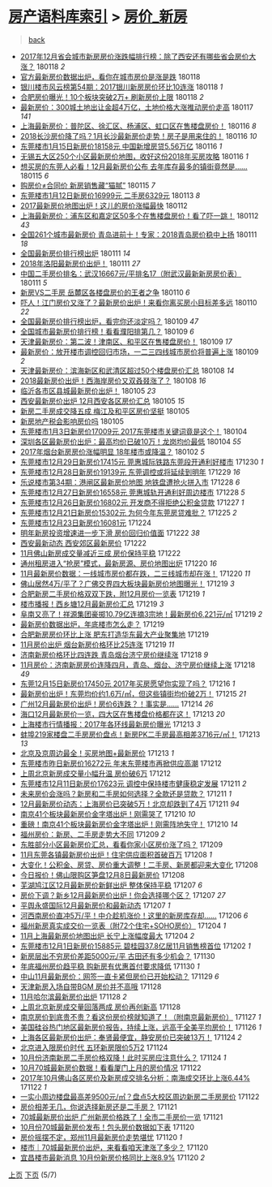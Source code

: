 [房产语料库索引](../../README.md)  > [房价_新房](房价_新房.md)
====
> [back](../README.md)

- [2017年12月省会城市新房房价涨跌幅排行榜：除了西安还有哪些省会房价大涨？](http://jkwz.applinzi.com/ittc/7059927011865134097.html#2017%E5%B9%B412%E6%9C%88%E7%9C%81%E4%BC%9A%E5%9F%8E%E5%B8%82%E6%96%B0%E6%88%BF%E6%88%BF%E4%BB%B7%E6%B6%A8%E8%B7%8C%E5%B9%85%E6%8E%92%E8%A1%8C%E6%A6%9C%EF%BC%9A%E9%99%A4%E4%BA%86%E8%A5%BF%E5%AE%89%E8%BF%98%E6%9C%89%E5%93%AA%E4%BA%9B%E7%9C%81%E4%BC%9A%E6%88%BF%E4%BB%B7%E5%A4%A7%E6%B6%A8%EF%BC%9F) 180118 *2* 
- [官方最新房价数据出炉，看你在城市房价是涨是跌](http://jkwz.applinzi.com/ittc/7059912957046031366.html#%E5%AE%98%E6%96%B9%E6%9C%80%E6%96%B0%E6%88%BF%E4%BB%B7%E6%95%B0%E6%8D%AE%E5%87%BA%E7%82%89%EF%BC%8C%E7%9C%8B%E4%BD%A0%E5%9C%A8%E5%9F%8E%E5%B8%82%E6%88%BF%E4%BB%B7%E6%98%AF%E6%B6%A8%E6%98%AF%E8%B7%8C) 180118  
- [银川楼市风云榜第54期：2017银川新房房价环比10连涨](http://jkwz.applinzi.com/ittc/7059894558379213841.html#%E9%93%B6%E5%B7%9D%E6%A5%BC%E5%B8%82%E9%A3%8E%E4%BA%91%E6%A6%9C%E7%AC%AC54%E6%9C%9F%EF%BC%9A2017%E9%93%B6%E5%B7%9D%E6%96%B0%E6%88%BF%E6%88%BF%E4%BB%B7%E7%8E%AF%E6%AF%9410%E8%BF%9E%E6%B6%A8) 180118 *1* 
- [合肥房价曝光！10个板块突破2万+ 刷新房价上限](http://jkwz.applinzi.com/ittc/7059846763555324935.html#%E5%90%88%E8%82%A5%E6%88%BF%E4%BB%B7%E6%9B%9D%E5%85%89%EF%BC%8110%E4%B8%AA%E6%9D%BF%E5%9D%97%E7%AA%81%E7%A0%B42%E4%B8%87%2B+%E5%88%B7%E6%96%B0%E6%88%BF%E4%BB%B7%E4%B8%8A%E9%99%90) 180118 *2* 
- [最新房价：300城土地出让金超4万亿，土地价格大涨推动房价走高](http://jkwz.applinzi.com/ittc/7059459708291646474.html#%E6%9C%80%E6%96%B0%E6%88%BF%E4%BB%B7%EF%BC%9A300%E5%9F%8E%E5%9C%9F%E5%9C%B0%E5%87%BA%E8%AE%A9%E9%87%91%E8%B6%854%E4%B8%87%E4%BA%BF%EF%BC%8C%E5%9C%9F%E5%9C%B0%E4%BB%B7%E6%A0%BC%E5%A4%A7%E6%B6%A8%E6%8E%A8%E5%8A%A8%E6%88%BF%E4%BB%B7%E8%B5%B0%E9%AB%98) 180117 *141* 
- [上海最新房价：普陀区、徐汇区、杨浦区、虹口区在售楼盘房价！](http://jkwz.applinzi.com/ittc/7059275002677822474.html#%E4%B8%8A%E6%B5%B7%E6%9C%80%E6%96%B0%E6%88%BF%E4%BB%B7%EF%BC%9A%E6%99%AE%E9%99%80%E5%8C%BA%E3%80%81%E5%BE%90%E6%B1%87%E5%8C%BA%E3%80%81%E6%9D%A8%E6%B5%A6%E5%8C%BA%E3%80%81%E8%99%B9%E5%8F%A3%E5%8C%BA%E5%9C%A8%E5%94%AE%E6%A5%BC%E7%9B%98%E6%88%BF%E4%BB%B7%EF%BC%81) 180116 *8* 
- [2018长沙房价降了吗？1月长沙最新房价走势！房子是用来住的！](http://jkwz.applinzi.com/ittc/7059223940562420743.html#2018%E9%95%BF%E6%B2%99%E6%88%BF%E4%BB%B7%E9%99%8D%E4%BA%86%E5%90%97%EF%BC%9F1%E6%9C%88%E9%95%BF%E6%B2%99%E6%9C%80%E6%96%B0%E6%88%BF%E4%BB%B7%E8%B5%B0%E5%8A%BF%EF%BC%81%E6%88%BF%E5%AD%90%E6%98%AF%E7%94%A8%E6%9D%A5%E4%BD%8F%E7%9A%84%EF%BC%81) 180116 *10* 
- [东莞楼市1月15日新房价18158元 中国新增房贷5.56万亿](http://jkwz.applinzi.com/ittc/7059207126243607558.html#%E4%B8%9C%E8%8E%9E%E6%A5%BC%E5%B8%821%E6%9C%8815%E6%97%A5%E6%96%B0%E6%88%BF%E4%BB%B718158%E5%85%83+%E4%B8%AD%E5%9B%BD%E6%96%B0%E5%A2%9E%E6%88%BF%E8%B4%B75.56%E4%B8%87%E4%BA%BF) 180116 *1* 
- [无锡五大区250个小区最新房价地图，收好这份2018年买房攻略](http://jkwz.applinzi.com/ittc/7058981445496734730.html#%E6%97%A0%E9%94%A1%E4%BA%94%E5%A4%A7%E5%8C%BA250%E4%B8%AA%E5%B0%8F%E5%8C%BA%E6%9C%80%E6%96%B0%E6%88%BF%E4%BB%B7%E5%9C%B0%E5%9B%BE%EF%BC%8C%E6%94%B6%E5%A5%BD%E8%BF%99%E4%BB%BD2018%E5%B9%B4%E4%B9%B0%E6%88%BF%E6%94%BB%E7%95%A5) 180116 *1* 
- [想买房的东莞人必看！12月最新房价公布 去年库存最多的镇街竟然是……](http://jkwz.applinzi.com/ittc/7058857218839938055.html#%E6%83%B3%E4%B9%B0%E6%88%BF%E7%9A%84%E4%B8%9C%E8%8E%9E%E4%BA%BA%E5%BF%85%E7%9C%8B%EF%BC%8112%E6%9C%88%E6%9C%80%E6%96%B0%E6%88%BF%E4%BB%B7%E5%85%AC%E5%B8%83+%E5%8E%BB%E5%B9%B4%E5%BA%93%E5%AD%98%E6%9C%80%E5%A4%9A%E7%9A%84%E9%95%87%E8%A1%97%E7%AB%9F%E7%84%B6%E6%98%AF%E2%80%A6%E2%80%A6) 180115 *6* 
- [购房价≠合同价 新房销售藏“猫腻”](http://jkwz.applinzi.com/ittc/7058853966215906321.html#%E8%B4%AD%E6%88%BF%E4%BB%B7%E2%89%A0%E5%90%88%E5%90%8C%E4%BB%B7+%E6%96%B0%E6%88%BF%E9%94%80%E5%94%AE%E8%97%8F%E2%80%9C%E7%8C%AB%E8%85%BB%E2%80%9D) 180115 *7* 
- [东莞楼市1月12日新房价16999元 二手房6329元](http://jkwz.applinzi.com/ittc/7058186393879053329.html#%E4%B8%9C%E8%8E%9E%E6%A5%BC%E5%B8%821%E6%9C%8812%E6%97%A5%E6%96%B0%E6%88%BF%E4%BB%B716999%E5%85%83+%E4%BA%8C%E6%89%8B%E6%88%BF6329%E5%85%83) 180113 *8* 
- [2017最新房价地图出炉！这儿的房价涨幅最快](http://jkwz.applinzi.com/ittc/7057759879169573899.html#2017%E6%9C%80%E6%96%B0%E6%88%BF%E4%BB%B7%E5%9C%B0%E5%9B%BE%E5%87%BA%E7%82%89%EF%BC%81%E8%BF%99%E5%84%BF%E7%9A%84%E6%88%BF%E4%BB%B7%E6%B6%A8%E5%B9%85%E6%9C%80%E5%BF%AB) 180112  
- [上海最新房价：浦东区和嘉定区50多个在售楼盘房价！看了吓一跳！](http://jkwz.applinzi.com/ittc/7057727138931672080.html#%E4%B8%8A%E6%B5%B7%E6%9C%80%E6%96%B0%E6%88%BF%E4%BB%B7%EF%BC%9A%E6%B5%A6%E4%B8%9C%E5%8C%BA%E5%92%8C%E5%98%89%E5%AE%9A%E5%8C%BA50%E5%A4%9A%E4%B8%AA%E5%9C%A8%E5%94%AE%E6%A5%BC%E7%9B%98%E6%88%BF%E4%BB%B7%EF%BC%81%E7%9C%8B%E4%BA%86%E5%90%93%E4%B8%80%E8%B7%B3%EF%BC%81) 180112 *43* 
- [全国261个城市最新房价 青岛进前十！专家：2018青岛房价稳中上扬](http://jkwz.applinzi.com/ittc/7057323287833478154.html#%E5%85%A8%E5%9B%BD261%E4%B8%AA%E5%9F%8E%E5%B8%82%E6%9C%80%E6%96%B0%E6%88%BF%E4%BB%B7+%E9%9D%92%E5%B2%9B%E8%BF%9B%E5%89%8D%E5%8D%81%EF%BC%81%E4%B8%93%E5%AE%B6%EF%BC%9A2018%E9%9D%92%E5%B2%9B%E6%88%BF%E4%BB%B7%E7%A8%B3%E4%B8%AD%E4%B8%8A%E6%89%AC) 180111 *18* 
- [全国最新房价排行榜出炉](http://jkwz.applinzi.com/ittc/7057291097074566155.html#%E5%85%A8%E5%9B%BD%E6%9C%80%E6%96%B0%E6%88%BF%E4%BB%B7%E6%8E%92%E8%A1%8C%E6%A6%9C%E5%87%BA%E7%82%89) 180111 *14* 
- [2018年洛阳最新房价出炉！](http://jkwz.applinzi.com/ittc/7057274311994246160.html#2018%E5%B9%B4%E6%B4%9B%E9%98%B3%E6%9C%80%E6%96%B0%E6%88%BF%E4%BB%B7%E5%87%BA%E7%82%89%EF%BC%81) 180111 *27* 
- [中国二手房价排名：武汉16667元/平排名17（附武汉最新新房房价表）](http://jkwz.applinzi.com/ittc/7057272912115926027.html#%E4%B8%AD%E5%9B%BD%E4%BA%8C%E6%89%8B%E6%88%BF%E4%BB%B7%E6%8E%92%E5%90%8D%EF%BC%9A%E6%AD%A6%E6%B1%8916667%E5%85%83%2F%E5%B9%B3%E6%8E%92%E5%90%8D17%EF%BC%88%E9%99%84%E6%AD%A6%E6%B1%89%E6%9C%80%E6%96%B0%E6%96%B0%E6%88%BF%E6%88%BF%E4%BB%B7%E8%A1%A8%EF%BC%89) 180111 *5* 
- [新房VS二手房 岳麓区各楼盘房价的王者之争](http://jkwz.applinzi.com/ittc/7056964120245437457.html#%E6%96%B0%E6%88%BFVS%E4%BA%8C%E6%89%8B%E6%88%BF+%E5%B2%B3%E9%BA%93%E5%8C%BA%E5%90%84%E6%A5%BC%E7%9B%98%E6%88%BF%E4%BB%B7%E7%9A%84%E7%8E%8B%E8%80%85%E4%B9%8B%E4%BA%89) 180110 *6* 
- [吓人！江门房价又涨了？最新房价出炉！来看你离买房小目标差多远](http://jkwz.applinzi.com/ittc/7056876222074586128.html#%E5%90%93%E4%BA%BA%EF%BC%81%E6%B1%9F%E9%97%A8%E6%88%BF%E4%BB%B7%E5%8F%88%E6%B6%A8%E4%BA%86%EF%BC%9F%E6%9C%80%E6%96%B0%E6%88%BF%E4%BB%B7%E5%87%BA%E7%82%89%EF%BC%81%E6%9D%A5%E7%9C%8B%E4%BD%A0%E7%A6%BB%E4%B9%B0%E6%88%BF%E5%B0%8F%E7%9B%AE%E6%A0%87%E5%B7%AE%E5%A4%9A%E8%BF%9C) 180110 *22* 
- [全国最新房价排行榜出炉，看完你还淡定吗？](http://jkwz.applinzi.com/ittc/7056694518907143175.html#%E5%85%A8%E5%9B%BD%E6%9C%80%E6%96%B0%E6%88%BF%E4%BB%B7%E6%8E%92%E8%A1%8C%E6%A6%9C%E5%87%BA%E7%82%89%EF%BC%8C%E7%9C%8B%E5%AE%8C%E4%BD%A0%E8%BF%98%E6%B7%A1%E5%AE%9A%E5%90%97%EF%BC%9F) 180109 *47* 
- [全国城市最新房价排行榜！看看濮阳排第几？](http://jkwz.applinzi.com/ittc/7056629235563627537.html#%E5%85%A8%E5%9B%BD%E5%9F%8E%E5%B8%82%E6%9C%80%E6%96%B0%E6%88%BF%E4%BB%B7%E6%8E%92%E8%A1%8C%E6%A6%9C%EF%BC%81%E7%9C%8B%E7%9C%8B%E6%BF%AE%E9%98%B3%E6%8E%92%E7%AC%AC%E5%87%A0%EF%BC%9F) 180109 *6* 
- [天津最新房价：第二波！津南区、和平区在售楼盘房价！](http://jkwz.applinzi.com/ittc/7056579128784847882.html#%E5%A4%A9%E6%B4%A5%E6%9C%80%E6%96%B0%E6%88%BF%E4%BB%B7%EF%BC%9A%E7%AC%AC%E4%BA%8C%E6%B3%A2%EF%BC%81%E6%B4%A5%E5%8D%97%E5%8C%BA%E3%80%81%E5%92%8C%E5%B9%B3%E5%8C%BA%E5%9C%A8%E5%94%AE%E6%A5%BC%E7%9B%98%E6%88%BF%E4%BB%B7%EF%BC%81) 180109 *17* 
- [最新房价：放开楼市调控回归市场，一二三四线城市房价将普遍上涨](http://jkwz.applinzi.com/ittc/7056493636554851338.html#%E6%9C%80%E6%96%B0%E6%88%BF%E4%BB%B7%EF%BC%9A%E6%94%BE%E5%BC%80%E6%A5%BC%E5%B8%82%E8%B0%83%E6%8E%A7%E5%9B%9E%E5%BD%92%E5%B8%82%E5%9C%BA%EF%BC%8C%E4%B8%80%E4%BA%8C%E4%B8%89%E5%9B%9B%E7%BA%BF%E5%9F%8E%E5%B8%82%E6%88%BF%E4%BB%B7%E5%B0%86%E6%99%AE%E9%81%8D%E4%B8%8A%E6%B6%A8) 180109 *2* 
- [天津最新房价：滨海新区和武清区超过50个楼盘房价汇总](http://jkwz.applinzi.com/ittc/7056285632517637127.html#%E5%A4%A9%E6%B4%A5%E6%9C%80%E6%96%B0%E6%88%BF%E4%BB%B7%EF%BC%9A%E6%BB%A8%E6%B5%B7%E6%96%B0%E5%8C%BA%E5%92%8C%E6%AD%A6%E6%B8%85%E5%8C%BA%E8%B6%85%E8%BF%8750%E4%B8%AA%E6%A5%BC%E7%9B%98%E6%88%BF%E4%BB%B7%E6%B1%87%E6%80%BB) 180108 *14* 
- [2018最新房价出炉！西海岸房价又双叒叕涨了？](http://jkwz.applinzi.com/ittc/7056213375275500555.html#2018%E6%9C%80%E6%96%B0%E6%88%BF%E4%BB%B7%E5%87%BA%E7%82%89%EF%BC%81%E8%A5%BF%E6%B5%B7%E5%B2%B8%E6%88%BF%E4%BB%B7%E5%8F%88%E5%8F%8C%E5%8F%92%E5%8F%95%E6%B6%A8%E4%BA%86%EF%BC%9F) 180108 *16* 
- [临沂各市区县城最新房价出炉！](http://jkwz.applinzi.com/ittc/7055092528217326603.html#%E4%B8%B4%E6%B2%82%E5%90%84%E5%B8%82%E5%8C%BA%E5%8E%BF%E5%9F%8E%E6%9C%80%E6%96%B0%E6%88%BF%E4%BB%B7%E5%87%BA%E7%82%89%EF%BC%81) 180105 *23* 
- [西安最新房价出炉 12月西安各区房价汇总](http://jkwz.applinzi.com/ittc/7055064689766040582.html#%E8%A5%BF%E5%AE%89%E6%9C%80%E6%96%B0%E6%88%BF%E4%BB%B7%E5%87%BA%E7%82%89+12%E6%9C%88%E8%A5%BF%E5%AE%89%E5%90%84%E5%8C%BA%E6%88%BF%E4%BB%B7%E6%B1%87%E6%80%BB) 180105 *15* 
- [新房二手房成交降五成 梅江及和平区房价坚挺](http://jkwz.applinzi.com/ittc/7055038567514899472.html#%E6%96%B0%E6%88%BF%E4%BA%8C%E6%89%8B%E6%88%BF%E6%88%90%E4%BA%A4%E9%99%8D%E4%BA%94%E6%88%90+%E6%A2%85%E6%B1%9F%E5%8F%8A%E5%92%8C%E5%B9%B3%E5%8C%BA%E6%88%BF%E4%BB%B7%E5%9D%9A%E6%8C%BA) 180105  
- [新房地产税会影响房价吗](http://jkwz.applinzi.com/ittc/7054887298661876746.html#%E6%96%B0%E6%88%BF%E5%9C%B0%E4%BA%A7%E7%A8%8E%E4%BC%9A%E5%BD%B1%E5%93%8D%E6%88%BF%E4%BB%B7%E5%90%97) 180105  
- [东莞楼市1月3日新房价17009元 2017东莞楼市关键词竟是这个！](http://jkwz.applinzi.com/ittc/7054783011441083398.html#%E4%B8%9C%E8%8E%9E%E6%A5%BC%E5%B8%821%E6%9C%883%E6%97%A5%E6%96%B0%E6%88%BF%E4%BB%B717009%E5%85%83+2017%E4%B8%9C%E8%8E%9E%E6%A5%BC%E5%B8%82%E5%85%B3%E9%94%AE%E8%AF%8D%E7%AB%9F%E6%98%AF%E8%BF%99%E4%B8%AA%EF%BC%81) 180104  
- [深圳各区最新房价出炉：最高均价已破10万！龙岗均价最低](http://jkwz.applinzi.com/ittc/7054686869395080199.html#%E6%B7%B1%E5%9C%B3%E5%90%84%E5%8C%BA%E6%9C%80%E6%96%B0%E6%88%BF%E4%BB%B7%E5%87%BA%E7%82%89%EF%BC%9A%E6%9C%80%E9%AB%98%E5%9D%87%E4%BB%B7%E5%B7%B2%E7%A0%B410%E4%B8%87%EF%BC%81%E9%BE%99%E5%B2%97%E5%9D%87%E4%BB%B7%E6%9C%80%E4%BD%8E) 180104 *55* 
- [2017年烟台新房房价涨幅明显 18年楼市或降温？](http://jkwz.applinzi.com/ittc/7053993064593359889.html#2017%E5%B9%B4%E7%83%9F%E5%8F%B0%E6%96%B0%E6%88%BF%E6%88%BF%E4%BB%B7%E6%B6%A8%E5%B9%85%E6%98%8E%E6%98%BE+18%E5%B9%B4%E6%A5%BC%E5%B8%82%E6%88%96%E9%99%8D%E6%B8%A9%EF%BC%9F) 180102 *5* 
- [东莞楼市12月29日新房价17415元 莞惠城际铁路东莞段开通利好楼市](http://jkwz.applinzi.com/ittc/7052793557985788945.html#%E4%B8%9C%E8%8E%9E%E6%A5%BC%E5%B8%8212%E6%9C%8829%E6%97%A5%E6%96%B0%E6%88%BF%E4%BB%B717415%E5%85%83+%E8%8E%9E%E6%83%A0%E5%9F%8E%E9%99%85%E9%93%81%E8%B7%AF%E4%B8%9C%E8%8E%9E%E6%AE%B5%E5%BC%80%E9%80%9A%E5%88%A9%E5%A5%BD%E6%A5%BC%E5%B8%82) 171230 *1* 
- [东莞楼市12月28日新房价19139元 东莞调控或将延续到明年](http://jkwz.applinzi.com/ittc/7052556145535747088.html#%E4%B8%9C%E8%8E%9E%E6%A5%BC%E5%B8%8212%E6%9C%8828%E6%97%A5%E6%96%B0%E6%88%BF%E4%BB%B719139%E5%85%83+%E4%B8%9C%E8%8E%9E%E8%B0%83%E6%8E%A7%E6%88%96%E5%B0%86%E5%BB%B6%E7%BB%AD%E5%88%B0%E6%98%8E%E5%B9%B4) 171229 *16* 
- [乐说楼市第34期：港闸区最新房价地图 地铁盘遭抢火拼入市](http://jkwz.applinzi.com/ittc/7052142664563033105.html#%E4%B9%90%E8%AF%B4%E6%A5%BC%E5%B8%82%E7%AC%AC34%E6%9C%9F%EF%BC%9A%E6%B8%AF%E9%97%B8%E5%8C%BA%E6%9C%80%E6%96%B0%E6%88%BF%E4%BB%B7%E5%9C%B0%E5%9B%BE+%E5%9C%B0%E9%93%81%E7%9B%98%E9%81%AD%E6%8A%A2%E7%81%AB%E6%8B%BC%E5%85%A5%E5%B8%82) 171228 *6* 
- [东莞楼市12月27日新房价16558元 莞惠城轨开通利好周边楼市](http://jkwz.applinzi.com/ittc/7052133119535088657.html#%E4%B8%9C%E8%8E%9E%E6%A5%BC%E5%B8%8212%E6%9C%8827%E6%97%A5%E6%96%B0%E6%88%BF%E4%BB%B716558%E5%85%83+%E8%8E%9E%E6%83%A0%E5%9F%8E%E8%BD%A8%E5%BC%80%E9%80%9A%E5%88%A9%E5%A5%BD%E5%91%A8%E8%BE%B9%E6%A5%BC%E5%B8%82) 171228 *5* 
- [东莞楼市12月26日新房价16802元 开发商不得拒绝公积金贷款](http://jkwz.applinzi.com/ittc/7051768525222315024.html#%E4%B8%9C%E8%8E%9E%E6%A5%BC%E5%B8%8212%E6%9C%8826%E6%97%A5%E6%96%B0%E6%88%BF%E4%BB%B716802%E5%85%83+%E5%BC%80%E5%8F%91%E5%95%86%E4%B8%8D%E5%BE%97%E6%8B%92%E7%BB%9D%E5%85%AC%E7%A7%AF%E9%87%91%E8%B4%B7%E6%AC%BE) 171227 *1* 
- [东莞楼市12月21日新房价15302元 为何今年东莞房贷难批？](http://jkwz.applinzi.com/ittc/7051067217448272913.html#%E4%B8%9C%E8%8E%9E%E6%A5%BC%E5%B8%8212%E6%9C%8821%E6%97%A5%E6%96%B0%E6%88%BF%E4%BB%B715302%E5%85%83+%E4%B8%BA%E4%BD%95%E4%BB%8A%E5%B9%B4%E4%B8%9C%E8%8E%9E%E6%88%BF%E8%B4%B7%E9%9A%BE%E6%89%B9%EF%BC%9F) 171225 *2* 
- [东莞楼市12月23日新房价16081元](http://jkwz.applinzi.com/ittc/7050772552585053200.html#%E4%B8%9C%E8%8E%9E%E6%A5%BC%E5%B8%8212%E6%9C%8823%E6%97%A5%E6%96%B0%E6%88%BF%E4%BB%B716081%E5%85%83) 171224  
- [明年新房投资增速进一步下滑 房价回归价值面](http://jkwz.applinzi.com/ittc/7050009869690602512.html#%E6%98%8E%E5%B9%B4%E6%96%B0%E6%88%BF%E6%8A%95%E8%B5%84%E5%A2%9E%E9%80%9F%E8%BF%9B%E4%B8%80%E6%AD%A5%E4%B8%8B%E6%BB%91+%E6%88%BF%E4%BB%B7%E5%9B%9E%E5%BD%92%E4%BB%B7%E5%80%BC%E9%9D%A2) 171222 *38* 
- [西安最新动态 西安郊区最新房价](http://jkwz.applinzi.com/ittc/7049961282067760145.html#%E8%A5%BF%E5%AE%89%E6%9C%80%E6%96%B0%E5%8A%A8%E6%80%81+%E8%A5%BF%E5%AE%89%E9%83%8A%E5%8C%BA%E6%9C%80%E6%96%B0%E6%88%BF%E4%BB%B7) 171222  
- [11月佛山新房成交量减近三成 房价保持平稳](http://jkwz.applinzi.com/ittc/7049817060622730257.html#11%E6%9C%88%E4%BD%9B%E5%B1%B1%E6%96%B0%E6%88%BF%E6%88%90%E4%BA%A4%E9%87%8F%E5%87%8F%E8%BF%91%E4%B8%89%E6%88%90+%E6%88%BF%E4%BB%B7%E4%BF%9D%E6%8C%81%E5%B9%B3%E7%A8%B3) 171222  
- [通州租房进入“抢房”模式，最新房源、房价地图出炉](http://jkwz.applinzi.com/ittc/7049252191594873873.html#%E9%80%9A%E5%B7%9E%E7%A7%9F%E6%88%BF%E8%BF%9B%E5%85%A5%E2%80%9C%E6%8A%A2%E6%88%BF%E2%80%9D%E6%A8%A1%E5%BC%8F%EF%BC%8C%E6%9C%80%E6%96%B0%E6%88%BF%E6%BA%90%E3%80%81%E6%88%BF%E4%BB%B7%E5%9C%B0%E5%9B%BE%E5%87%BA%E7%82%89) 171220 *16* 
- [11月最新房价数据：一线城市房价都在跌，二三线城市却在涨！](http://jkwz.applinzi.com/ittc/7049122755394405393.html#11%E6%9C%88%E6%9C%80%E6%96%B0%E6%88%BF%E4%BB%B7%E6%95%B0%E6%8D%AE%EF%BC%9A%E4%B8%80%E7%BA%BF%E5%9F%8E%E5%B8%82%E6%88%BF%E4%BB%B7%E9%83%BD%E5%9C%A8%E8%B7%8C%EF%BC%8C%E4%BA%8C%E4%B8%89%E7%BA%BF%E5%9F%8E%E5%B8%82%E5%8D%B4%E5%9C%A8%E6%B6%A8%EF%BC%81) 171220 *11* 
- [佛山居然4万/平了？广佛交界四大板块最新房价地图曝光！](http://jkwz.applinzi.com/ittc/7048816250505921553.html#%E4%BD%9B%E5%B1%B1%E5%B1%85%E7%84%B64%E4%B8%87%2F%E5%B9%B3%E4%BA%86%EF%BC%9F%E5%B9%BF%E4%BD%9B%E4%BA%A4%E7%95%8C%E5%9B%9B%E5%A4%A7%E6%9D%BF%E5%9D%97%E6%9C%80%E6%96%B0%E6%88%BF%E4%BB%B7%E5%9C%B0%E5%9B%BE%E6%9B%9D%E5%85%89%EF%BC%81) 171219 *3* 
- [合肥新房二手房价格双双下跌，附12月房价一览表](http://jkwz.applinzi.com/ittc/7048813770292331537.html#%E5%90%88%E8%82%A5%E6%96%B0%E6%88%BF%E4%BA%8C%E6%89%8B%E6%88%BF%E4%BB%B7%E6%A0%BC%E5%8F%8C%E5%8F%8C%E4%B8%8B%E8%B7%8C%EF%BC%8C%E9%99%8412%E6%9C%88%E6%88%BF%E4%BB%B7%E4%B8%80%E8%A7%88%E8%A1%A8) 171219 *1* 
- [楼市播报！西乡塘12月最新房价汇总](http://jkwz.applinzi.com/ittc/7048801536782631952.html#%E6%A5%BC%E5%B8%82%E6%92%AD%E6%8A%A5%EF%BC%81%E8%A5%BF%E4%B9%A1%E5%A1%9812%E6%9C%88%E6%9C%80%E6%96%B0%E6%88%BF%E4%BB%B7%E6%B1%87%E6%80%BB) 171219 *3* 
- [阜南又亮了！祥源集团豪掷10.79亿连摘3宗地！最新房价6,221元/㎡](http://jkwz.applinzi.com/ittc/7048747217156834321.html#%E9%98%9C%E5%8D%97%E5%8F%88%E4%BA%AE%E4%BA%86%EF%BC%81%E7%A5%A5%E6%BA%90%E9%9B%86%E5%9B%A2%E8%B1%AA%E6%8E%B710.79%E4%BA%BF%E8%BF%9E%E6%91%983%E5%AE%97%E5%9C%B0%EF%BC%81%E6%9C%80%E6%96%B0%E6%88%BF%E4%BB%B76%2C221%E5%85%83%2F%E3%8E%A1) 171219 *2* 
- [最新房价数据出炉，年底楼市怎么走？](http://jkwz.applinzi.com/ittc/7048726790778930193.html#%E6%9C%80%E6%96%B0%E6%88%BF%E4%BB%B7%E6%95%B0%E6%8D%AE%E5%87%BA%E7%82%89%EF%BC%8C%E5%B9%B4%E5%BA%95%E6%A5%BC%E5%B8%82%E6%80%8E%E4%B9%88%E8%B5%B0%EF%BC%9F) 171219  
- [合肥新房房价环比上涨 肥东打造华东最大产业聚集地](http://jkwz.applinzi.com/ittc/7048722210879964177.html#%E5%90%88%E8%82%A5%E6%96%B0%E6%88%BF%E6%88%BF%E4%BB%B7%E7%8E%AF%E6%AF%94%E4%B8%8A%E6%B6%A8+%E8%82%A5%E4%B8%9C%E6%89%93%E9%80%A0%E5%8D%8E%E4%B8%9C%E6%9C%80%E5%A4%A7%E4%BA%A7%E4%B8%9A%E8%81%9A%E9%9B%86%E5%9C%B0) 171219  
- [11月房价出炉 烟台新房价格环比25连涨](http://jkwz.applinzi.com/ittc/7048682078676190225.html#11%E6%9C%88%E6%88%BF%E4%BB%B7%E5%87%BA%E7%82%89+%E7%83%9F%E5%8F%B0%E6%96%B0%E6%88%BF%E4%BB%B7%E6%A0%BC%E7%8E%AF%E6%AF%9425%E8%BF%9E%E6%B6%A8) 171219 *11* 
- [济南新房价格环比四连跌 青岛烟台济宁房价继续涨](http://jkwz.applinzi.com/ittc/7048434623489508368.html#%E6%B5%8E%E5%8D%97%E6%96%B0%E6%88%BF%E4%BB%B7%E6%A0%BC%E7%8E%AF%E6%AF%94%E5%9B%9B%E8%BF%9E%E8%B7%8C+%E9%9D%92%E5%B2%9B%E7%83%9F%E5%8F%B0%E6%B5%8E%E5%AE%81%E6%88%BF%E4%BB%B7%E7%BB%A7%E7%BB%AD%E6%B6%A8) 171218 *9* 
- [11月房价：济南新房房价连降四月，青岛、烟台、济宁房价继续上涨](http://jkwz.applinzi.com/ittc/7048382147067380753.html#11%E6%9C%88%E6%88%BF%E4%BB%B7%EF%BC%9A%E6%B5%8E%E5%8D%97%E6%96%B0%E6%88%BF%E6%88%BF%E4%BB%B7%E8%BF%9E%E9%99%8D%E5%9B%9B%E6%9C%88%EF%BC%8C%E9%9D%92%E5%B2%9B%E3%80%81%E7%83%9F%E5%8F%B0%E3%80%81%E6%B5%8E%E5%AE%81%E6%88%BF%E4%BB%B7%E7%BB%A7%E7%BB%AD%E4%B8%8A%E6%B6%A8) 171218 *49* 
- [东莞12月15日新房价17450元 2017年买房愿望你实现了吗？](http://jkwz.applinzi.com/ittc/7047758900655293456.html#%E4%B8%9C%E8%8E%9E12%E6%9C%8815%E6%97%A5%E6%96%B0%E6%88%BF%E4%BB%B717450%E5%85%83+2017%E5%B9%B4%E4%B9%B0%E6%88%BF%E6%84%BF%E6%9C%9B%E4%BD%A0%E5%AE%9E%E7%8E%B0%E4%BA%86%E5%90%97%EF%BC%9F) 171216 *1* 
- [最新房价出炉！东莞均价约1.6万/㎡，但这些镇街均价破2万！](http://jkwz.applinzi.com/ittc/7047307112684717072.html#%E6%9C%80%E6%96%B0%E6%88%BF%E4%BB%B7%E5%87%BA%E7%82%89%EF%BC%81%E4%B8%9C%E8%8E%9E%E5%9D%87%E4%BB%B7%E7%BA%A61.6%E4%B8%87%2F%E3%8E%A1%EF%BC%8C%E4%BD%86%E8%BF%99%E4%BA%9B%E9%95%87%E8%A1%97%E5%9D%87%E4%BB%B7%E7%A0%B42%E4%B8%87%EF%BC%81) 171215 *21* 
- [广州12月最新房价出炉！房价6连跌？！事实是……](http://jkwz.applinzi.com/ittc/7047075798110962704.html#%E5%B9%BF%E5%B7%9E12%E6%9C%88%E6%9C%80%E6%96%B0%E6%88%BF%E4%BB%B7%E5%87%BA%E7%82%89%EF%BC%81%E6%88%BF%E4%BB%B76%E8%BF%9E%E8%B7%8C%EF%BC%9F%EF%BC%81%E4%BA%8B%E5%AE%9E%E6%98%AF%E2%80%A6%E2%80%A6) 171214 *26* 
- [海口12月最新房价一览，四大区在售楼盘价格都在这！](http://jkwz.applinzi.com/ittc/7046660844320982032.html#%E6%B5%B7%E5%8F%A312%E6%9C%88%E6%9C%80%E6%96%B0%E6%88%BF%E4%BB%B7%E4%B8%80%E8%A7%88%EF%BC%8C%E5%9B%9B%E5%A4%A7%E5%8C%BA%E5%9C%A8%E5%94%AE%E6%A5%BC%E7%9B%98%E4%BB%B7%E6%A0%BC%E9%83%BD%E5%9C%A8%E8%BF%99%EF%BC%81) 171213 *20* 
- [上海楼市行情播报：2017年各环线最新房价曝光](http://jkwz.applinzi.com/ittc/7046617870304281617.html#%E4%B8%8A%E6%B5%B7%E6%A5%BC%E5%B8%82%E8%A1%8C%E6%83%85%E6%92%AD%E6%8A%A5%EF%BC%9A2017%E5%B9%B4%E5%90%84%E7%8E%AF%E7%BA%BF%E6%9C%80%E6%96%B0%E6%88%BF%E4%BB%B7%E6%9B%9D%E5%85%89) 171213 *3* 
- [蚌埠219家楼盘二手房房价盘点！新房PK二手房最高相差3716元/㎡！](http://jkwz.applinzi.com/ittc/7046610489377817616.html#%E8%9A%8C%E5%9F%A0219%E5%AE%B6%E6%A5%BC%E7%9B%98%E4%BA%8C%E6%89%8B%E6%88%BF%E6%88%BF%E4%BB%B7%E7%9B%98%E7%82%B9%EF%BC%81%E6%96%B0%E6%88%BFPK%E4%BA%8C%E6%89%8B%E6%88%BF%E6%9C%80%E9%AB%98%E7%9B%B8%E5%B7%AE3716%E5%85%83%2F%E3%8E%A1%EF%BC%81) 171213 *13* 
- [北京及京周边最全！买房地图+最新房价](http://jkwz.applinzi.com/ittc/7046515519664948241.html#%E5%8C%97%E4%BA%AC%E5%8F%8A%E4%BA%AC%E5%91%A8%E8%BE%B9%E6%9C%80%E5%85%A8%EF%BC%81%E4%B9%B0%E6%88%BF%E5%9C%B0%E5%9B%BE%2B%E6%9C%80%E6%96%B0%E6%88%BF%E4%BB%B7) 171213 *1* 
- [东莞楼市昨日新房价16272元 年末东莞楼市再掀供应高潮](http://jkwz.applinzi.com/ittc/7046245666374812689.html#%E4%B8%9C%E8%8E%9E%E6%A5%BC%E5%B8%82%E6%98%A8%E6%97%A5%E6%96%B0%E6%88%BF%E4%BB%B716272%E5%85%83+%E5%B9%B4%E6%9C%AB%E4%B8%9C%E8%8E%9E%E6%A5%BC%E5%B8%82%E5%86%8D%E6%8E%80%E4%BE%9B%E5%BA%94%E9%AB%98%E6%BD%AE) 171212  
- [上周北京新房成交量小幅升温 房价破6万](http://jkwz.applinzi.com/ittc/7046154117238490128.html#%E4%B8%8A%E5%91%A8%E5%8C%97%E4%BA%AC%E6%96%B0%E6%88%BF%E6%88%90%E4%BA%A4%E9%87%8F%E5%B0%8F%E5%B9%85%E5%8D%87%E6%B8%A9+%E6%88%BF%E4%BB%B7%E7%A0%B46%E4%B8%87) 171212  
- [东莞楼市12月11日新房价17623元 调控中保持楼市健康稳定发展](http://jkwz.applinzi.com/ittc/7045880523505796113.html#%E4%B8%9C%E8%8E%9E%E6%A5%BC%E5%B8%8212%E6%9C%8811%E6%97%A5%E6%96%B0%E6%88%BF%E4%BB%B717623%E5%85%83+%E8%B0%83%E6%8E%A7%E4%B8%AD%E4%BF%9D%E6%8C%81%E6%A5%BC%E5%B8%82%E5%81%A5%E5%BA%B7%E7%A8%B3%E5%AE%9A%E5%8F%91%E5%B1%95) 171211 *2* 
- [未来房价会涨吗？新房和二手房如何选择？全款还是贷款？](http://jkwz.applinzi.com/ittc/7045767134762763281.html#%E6%9C%AA%E6%9D%A5%E6%88%BF%E4%BB%B7%E4%BC%9A%E6%B6%A8%E5%90%97%EF%BC%9F%E6%96%B0%E6%88%BF%E5%92%8C%E4%BA%8C%E6%89%8B%E6%88%BF%E5%A6%82%E4%BD%95%E9%80%89%E6%8B%A9%EF%BC%9F%E5%85%A8%E6%AC%BE%E8%BF%98%E6%98%AF%E8%B4%B7%E6%AC%BE%EF%BC%9F) 171211 *1* 
- [12月最新房价动态：上海房价已突破5万！北京却跌到了4万](http://jkwz.applinzi.com/ittc/7045758773568734225.html#12%E6%9C%88%E6%9C%80%E6%96%B0%E6%88%BF%E4%BB%B7%E5%8A%A8%E6%80%81%EF%BC%9A%E4%B8%8A%E6%B5%B7%E6%88%BF%E4%BB%B7%E5%B7%B2%E7%AA%81%E7%A0%B45%E4%B8%87%EF%BC%81%E5%8C%97%E4%BA%AC%E5%8D%B4%E8%B7%8C%E5%88%B0%E4%BA%864%E4%B8%87) 171211 *94* 
- [南京41个板块最新房价金字塔出炉！刚需哭了](http://jkwz.applinzi.com/ittc/7045425519976252433.html#%E5%8D%97%E4%BA%AC41%E4%B8%AA%E6%9D%BF%E5%9D%97%E6%9C%80%E6%96%B0%E6%88%BF%E4%BB%B7%E9%87%91%E5%AD%97%E5%A1%94%E5%87%BA%E7%82%89%EF%BC%81%E5%88%9A%E9%9C%80%E5%93%AD%E4%BA%86) 171210 *10* 
- [重磅！南京41个板块最新房价金字塔出炉！刚需阵地失守！](http://jkwz.applinzi.com/ittc/7045425519804285968.html#%E9%87%8D%E7%A3%85%EF%BC%81%E5%8D%97%E4%BA%AC41%E4%B8%AA%E6%9D%BF%E5%9D%97%E6%9C%80%E6%96%B0%E6%88%BF%E4%BB%B7%E9%87%91%E5%AD%97%E5%A1%94%E5%87%BA%E7%82%89%EF%BC%81%E5%88%9A%E9%9C%80%E9%98%B5%E5%9C%B0%E5%A4%B1%E5%AE%88%EF%BC%81) 171210 *14* 
- [福州房价：新房、二手房走势大不同](http://jkwz.applinzi.com/ittc/7045093155739796497.html#%E7%A6%8F%E5%B7%9E%E6%88%BF%E4%BB%B7%EF%BC%9A%E6%96%B0%E6%88%BF%E3%80%81%E4%BA%8C%E6%89%8B%E6%88%BF%E8%B5%B0%E5%8A%BF%E5%A4%A7%E4%B8%8D%E5%90%8C) 171209 *2* 
- [东胜部分小区最新房价汇总，看看你家小区房价涨了吗？](http://jkwz.applinzi.com/ittc/7044913369633522704.html#%E4%B8%9C%E8%83%9C%E9%83%A8%E5%88%86%E5%B0%8F%E5%8C%BA%E6%9C%80%E6%96%B0%E6%88%BF%E4%BB%B7%E6%B1%87%E6%80%BB%EF%BC%8C%E7%9C%8B%E7%9C%8B%E4%BD%A0%E5%AE%B6%E5%B0%8F%E5%8C%BA%E6%88%BF%E4%BB%B7%E6%B6%A8%E4%BA%86%E5%90%97%EF%BC%9F) 171209  
- [11月东莞各镇最新房价出炉！住宅供应面积首破百万](http://jkwz.applinzi.com/ittc/7044764782069023761.html#11%E6%9C%88%E4%B8%9C%E8%8E%9E%E5%90%84%E9%95%87%E6%9C%80%E6%96%B0%E6%88%BF%E4%BB%B7%E5%87%BA%E7%82%89%EF%BC%81%E4%BD%8F%E5%AE%85%E4%BE%9B%E5%BA%94%E9%9D%A2%E7%A7%AF%E9%A6%96%E7%A0%B4%E7%99%BE%E4%B8%87) 171208 *1* 
- [大变化！公积金、房贷、房价重大调整！二手房、新房都迎来大变化](http://jkwz.applinzi.com/ittc/7044684793877365776.html#%E5%A4%A7%E5%8F%98%E5%8C%96%EF%BC%81%E5%85%AC%E7%A7%AF%E9%87%91%E3%80%81%E6%88%BF%E8%B4%B7%E3%80%81%E6%88%BF%E4%BB%B7%E9%87%8D%E5%A4%A7%E8%B0%83%E6%95%B4%EF%BC%81%E4%BA%8C%E6%89%8B%E6%88%BF%E3%80%81%E6%96%B0%E6%88%BF%E9%83%BD%E8%BF%8E%E6%9D%A5%E5%A4%A7%E5%8F%98%E5%8C%96) 171208  
- [今日报价！佛山限购区笋盘12月8日最新房价](http://jkwz.applinzi.com/ittc/7044614546512151568.html#%E4%BB%8A%E6%97%A5%E6%8A%A5%E4%BB%B7%EF%BC%81%E4%BD%9B%E5%B1%B1%E9%99%90%E8%B4%AD%E5%8C%BA%E7%AC%8B%E7%9B%9812%E6%9C%888%E6%97%A5%E6%9C%80%E6%96%B0%E6%88%BF%E4%BB%B7) 171208  
- [芜湖鸠江区12月最新房价新鲜出炉 整体保持平稳](http://jkwz.applinzi.com/ittc/7044414147171714065.html#%E8%8A%9C%E6%B9%96%E9%B8%A0%E6%B1%9F%E5%8C%BA12%E6%9C%88%E6%9C%80%E6%96%B0%E6%88%BF%E4%BB%B7%E6%96%B0%E9%B2%9C%E5%87%BA%E7%82%89+%E6%95%B4%E4%BD%93%E4%BF%9D%E6%8C%81%E5%B9%B3%E7%A8%B3) 171207 *6* 
- [房价下调？新乡12月最新房价出炉！你会选择哪个区？](http://jkwz.applinzi.com/ittc/7044334815229248529.html#%E6%88%BF%E4%BB%B7%E4%B8%8B%E8%B0%83%EF%BC%9F%E6%96%B0%E4%B9%A112%E6%9C%88%E6%9C%80%E6%96%B0%E6%88%BF%E4%BB%B7%E5%87%BA%E7%82%89%EF%BC%81%E4%BD%A0%E4%BC%9A%E9%80%89%E6%8B%A9%E5%93%AA%E4%B8%AA%E5%8C%BA%EF%BC%9F) 171207 *27* 
- [平舆永盛国际12月最新房价和最新动态](http://jkwz.applinzi.com/ittc/7044297229190300689.html#%E5%B9%B3%E8%88%86%E6%B0%B8%E7%9B%9B%E5%9B%BD%E9%99%8512%E6%9C%88%E6%9C%80%E6%96%B0%E6%88%BF%E4%BB%B7%E5%92%8C%E6%9C%80%E6%96%B0%E5%8A%A8%E6%80%81) 171207 *1* 
- [河西南房价直冲5万/平！中介趁机涨价！这里的新房库存却......](http://jkwz.applinzi.com/ittc/7043872300020007952.html#%E6%B2%B3%E8%A5%BF%E5%8D%97%E6%88%BF%E4%BB%B7%E7%9B%B4%E5%86%B25%E4%B8%87%2F%E5%B9%B3%EF%BC%81%E4%B8%AD%E4%BB%8B%E8%B6%81%E6%9C%BA%E6%B6%A8%E4%BB%B7%EF%BC%81%E8%BF%99%E9%87%8C%E7%9A%84%E6%96%B0%E6%88%BF%E5%BA%93%E5%AD%98%E5%8D%B4......) 171206 *6* 
- [福州新房真实成交价一览表（附72个住宅+SOHO房价）](http://jkwz.applinzi.com/ittc/7043202615108699152.html#%E7%A6%8F%E5%B7%9E%E6%96%B0%E6%88%BF%E7%9C%9F%E5%AE%9E%E6%88%90%E4%BA%A4%E4%BB%B7%E4%B8%80%E8%A7%88%E8%A1%A8%EF%BC%88%E9%99%8472%E4%B8%AA%E4%BD%8F%E5%AE%85%2BSOHO%E6%88%BF%E4%BB%B7%EF%BC%89) 171204 *1* 
- [11月上海最新房价地图出炉 长宁上涨幅度最大](http://jkwz.applinzi.com/ittc/7043166268360754193.html#11%E6%9C%88%E4%B8%8A%E6%B5%B7%E6%9C%80%E6%96%B0%E6%88%BF%E4%BB%B7%E5%9C%B0%E5%9B%BE%E5%87%BA%E7%82%89+%E9%95%BF%E5%AE%81%E4%B8%8A%E6%B6%A8%E5%B9%85%E5%BA%A6%E6%9C%80%E5%A4%A7) 171204 *2* 
- [东莞楼市12月1日新房价15885元 碧桂园37.8亿居11月销售榜首位](http://jkwz.applinzi.com/ittc/7042429459548865553.html#%E4%B8%9C%E8%8E%9E%E6%A5%BC%E5%B8%8212%E6%9C%881%E6%97%A5%E6%96%B0%E6%88%BF%E4%BB%B715885%E5%85%83+%E7%A2%A7%E6%A1%82%E5%9B%AD37.8%E4%BA%BF%E5%B1%8511%E6%9C%88%E9%94%80%E5%94%AE%E6%A6%9C%E9%A6%96%E4%BD%8D) 171202 *1* 
- [新房层出不穷房价差距5000元/平 古田还有多少机会？](http://jkwz.applinzi.com/ittc/7041723534114554897.html#%E6%96%B0%E6%88%BF%E5%B1%82%E5%87%BA%E4%B8%8D%E7%A9%B7%E6%88%BF%E4%BB%B7%E5%B7%AE%E8%B7%9D5000%E5%85%83%2F%E5%B9%B3+%E5%8F%A4%E7%94%B0%E8%BF%98%E6%9C%89%E5%A4%9A%E5%B0%91%E6%9C%BA%E4%BC%9A%EF%BC%9F) 171130  
- [年底福州房价趋平稳 购新房有优惠首付要求降低](http://jkwz.applinzi.com/ittc/7041650605095912464.html#%E5%B9%B4%E5%BA%95%E7%A6%8F%E5%B7%9E%E6%88%BF%E4%BB%B7%E8%B6%8B%E5%B9%B3%E7%A8%B3+%E8%B4%AD%E6%96%B0%E6%88%BF%E6%9C%89%E4%BC%98%E6%83%A0%E9%A6%96%E4%BB%98%E8%A6%81%E6%B1%82%E9%99%8D%E4%BD%8E) 171130 *1* 
- [中山11月最新房价：网签一直卡紧但房价已开始松动？](http://jkwz.applinzi.com/ittc/7041313556786578448.html#%E4%B8%AD%E5%B1%B111%E6%9C%88%E6%9C%80%E6%96%B0%E6%88%BF%E4%BB%B7%EF%BC%9A%E7%BD%91%E7%AD%BE%E4%B8%80%E7%9B%B4%E5%8D%A1%E7%B4%A7%E4%BD%86%E6%88%BF%E4%BB%B7%E5%B7%B2%E5%BC%80%E5%A7%8B%E6%9D%BE%E5%8A%A8%EF%BC%9F) 171129 *6* 
- [天津新房入场自带BGM 房价并不高哦](http://jkwz.applinzi.com/ittc/7041045678485144592.html#%E5%A4%A9%E6%B4%A5%E6%96%B0%E6%88%BF%E5%85%A5%E5%9C%BA%E8%87%AA%E5%B8%A6BGM+%E6%88%BF%E4%BB%B7%E5%B9%B6%E4%B8%8D%E9%AB%98%E5%93%A6) 171128  
- [11月哈尔滨最新房价出炉](http://jkwz.applinzi.com/ittc/7040964067173336081.html#11%E6%9C%88%E5%93%88%E5%B0%94%E6%BB%A8%E6%9C%80%E6%96%B0%E6%88%BF%E4%BB%B7%E5%87%BA%E7%82%89) 171128 *2* 
- [上周北京新房成交量回落两成 房价再创新高](http://jkwz.applinzi.com/ittc/7040901189749703697.html#%E4%B8%8A%E5%91%A8%E5%8C%97%E4%BA%AC%E6%96%B0%E6%88%BF%E6%88%90%E4%BA%A4%E9%87%8F%E5%9B%9E%E8%90%BD%E4%B8%A4%E6%88%90+%E6%88%BF%E4%BB%B7%E5%86%8D%E5%88%9B%E6%96%B0%E9%AB%98) 171128  
- [南京房价到底贵不贵？看这份房价榜就知道了！（附南京最新房价）](http://jkwz.applinzi.com/ittc/7040762118452806672.html#%E5%8D%97%E4%BA%AC%E6%88%BF%E4%BB%B7%E5%88%B0%E5%BA%95%E8%B4%B5%E4%B8%8D%E8%B4%B5%EF%BC%9F%E7%9C%8B%E8%BF%99%E4%BB%BD%E6%88%BF%E4%BB%B7%E6%A6%9C%E5%B0%B1%E7%9F%A5%E9%81%93%E4%BA%86%EF%BC%81%EF%BC%88%E9%99%84%E5%8D%97%E4%BA%AC%E6%9C%80%E6%96%B0%E6%88%BF%E4%BB%B7%EF%BC%89) 171127 *1* 
- [美国硅谷热门地区最新房价报告，持续上涨，远高于全美平均房价！](http://jkwz.applinzi.com/ittc/7040204457122464785.html#%E7%BE%8E%E5%9B%BD%E7%A1%85%E8%B0%B7%E7%83%AD%E9%97%A8%E5%9C%B0%E5%8C%BA%E6%9C%80%E6%96%B0%E6%88%BF%E4%BB%B7%E6%8A%A5%E5%91%8A%EF%BC%8C%E6%8C%81%E7%BB%AD%E4%B8%8A%E6%B6%A8%EF%BC%8C%E8%BF%9C%E9%AB%98%E4%BA%8E%E5%85%A8%E7%BE%8E%E5%B9%B3%E5%9D%87%E6%88%BF%E4%BB%B7%EF%BC%81) 171126 *1* 
- [上海各区最新房价出炉：奉贤最便宜，静安房价已突破13万！](http://jkwz.applinzi.com/ittc/7039568769221919761.html#%E4%B8%8A%E6%B5%B7%E5%90%84%E5%8C%BA%E6%9C%80%E6%96%B0%E6%88%BF%E4%BB%B7%E5%87%BA%E7%82%89%EF%BC%9A%E5%A5%89%E8%B4%A4%E6%9C%80%E4%BE%BF%E5%AE%9C%EF%BC%8C%E9%9D%99%E5%AE%89%E6%88%BF%E4%BB%B7%E5%B7%B2%E7%AA%81%E7%A0%B413%E4%B8%87%EF%BC%81) 171124 *2* 
- [北京进入限房价时代 五环新房限价5万2](http://jkwz.applinzi.com/ittc/7039524606107452432.html#%E5%8C%97%E4%BA%AC%E8%BF%9B%E5%85%A5%E9%99%90%E6%88%BF%E4%BB%B7%E6%97%B6%E4%BB%A3+%E4%BA%94%E7%8E%AF%E6%96%B0%E6%88%BF%E9%99%90%E4%BB%B75%E4%B8%872) 171124  
- [10月份济南新房二手房价格双降！此时买房应注意什么？](http://jkwz.applinzi.com/ittc/7039451579508327440.html#10%E6%9C%88%E4%BB%BD%E6%B5%8E%E5%8D%97%E6%96%B0%E6%88%BF%E4%BA%8C%E6%89%8B%E6%88%BF%E4%BB%B7%E6%A0%BC%E5%8F%8C%E9%99%8D%EF%BC%81%E6%AD%A4%E6%97%B6%E4%B9%B0%E6%88%BF%E5%BA%94%E6%B3%A8%E6%84%8F%E4%BB%80%E4%B9%88%EF%BC%9F) 171124 *1* 
- [10月70城最新房价数据！看看厦门上月的房价情况](http://jkwz.applinzi.com/ittc/7038775125183300624.html#10%E6%9C%8870%E5%9F%8E%E6%9C%80%E6%96%B0%E6%88%BF%E4%BB%B7%E6%95%B0%E6%8D%AE%EF%BC%81%E7%9C%8B%E7%9C%8B%E5%8E%A6%E9%97%A8%E4%B8%8A%E6%9C%88%E7%9A%84%E6%88%BF%E4%BB%B7%E6%83%85%E5%86%B5) 171122  
- [2017年10月佛山各区房价及新房成交排名分析：南海成交环比上涨6.44%](http://jkwz.applinzi.com/ittc/7038703191087121424.html#2017%E5%B9%B410%E6%9C%88%E4%BD%9B%E5%B1%B1%E5%90%84%E5%8C%BA%E6%88%BF%E4%BB%B7%E5%8F%8A%E6%96%B0%E6%88%BF%E6%88%90%E4%BA%A4%E6%8E%92%E5%90%8D%E5%88%86%E6%9E%90%EF%BC%9A%E5%8D%97%E6%B5%B7%E6%88%90%E4%BA%A4%E7%8E%AF%E6%AF%94%E4%B8%8A%E6%B6%A86.44%25) 171122 *1* 
- [一实小周边楼盘最高差9500元/㎡？盘点5大校区周边新房二手房房价](http://jkwz.applinzi.com/ittc/7038685622217212945.html#%E4%B8%80%E5%AE%9E%E5%B0%8F%E5%91%A8%E8%BE%B9%E6%A5%BC%E7%9B%98%E6%9C%80%E9%AB%98%E5%B7%AE9500%E5%85%83%2F%E3%8E%A1%EF%BC%9F%E7%9B%98%E7%82%B95%E5%A4%A7%E6%A0%A1%E5%8C%BA%E5%91%A8%E8%BE%B9%E6%96%B0%E6%88%BF%E4%BA%8C%E6%89%8B%E6%88%BF%E6%88%BF%E4%BB%B7) 171122  
- [房价相差无几，你说选择新房还是二手房？](http://jkwz.applinzi.com/ittc/7038441896249132049.html#%E6%88%BF%E4%BB%B7%E7%9B%B8%E5%B7%AE%E6%97%A0%E5%87%A0%EF%BC%8C%E4%BD%A0%E8%AF%B4%E9%80%89%E6%8B%A9%E6%96%B0%E6%88%BF%E8%BF%98%E6%98%AF%E4%BA%8C%E6%89%8B%E6%88%BF%EF%BC%9F) 171121  
- [70城最新房价出炉 广州新房价格跌了！全市二手房价一览](http://jkwz.applinzi.com/ittc/7038346068377469968.html#70%E5%9F%8E%E6%9C%80%E6%96%B0%E6%88%BF%E4%BB%B7%E5%87%BA%E7%82%89+%E5%B9%BF%E5%B7%9E%E6%96%B0%E6%88%BF%E4%BB%B7%E6%A0%BC%E8%B7%8C%E4%BA%86%EF%BC%81%E5%85%A8%E5%B8%82%E4%BA%8C%E6%89%8B%E6%88%BF%E4%BB%B7%E4%B8%80%E8%A7%88) 171121  
- [10月份70城最新房价发布！包头房价数据如下表](http://jkwz.applinzi.com/ittc/7038047907540894737.html#10%E6%9C%88%E4%BB%BD70%E5%9F%8E%E6%9C%80%E6%96%B0%E6%88%BF%E4%BB%B7%E5%8F%91%E5%B8%83%EF%BC%81%E5%8C%85%E5%A4%B4%E6%88%BF%E4%BB%B7%E6%95%B0%E6%8D%AE%E5%A6%82%E4%B8%8B%E8%A1%A8) 171120  
- [房价摇摆不定，郑州11月最新房价走势堪忧](http://jkwz.applinzi.com/ittc/7038038598685819920.html#%E6%88%BF%E4%BB%B7%E6%91%87%E6%91%86%E4%B8%8D%E5%AE%9A%EF%BC%8C%E9%83%91%E5%B7%9E11%E6%9C%88%E6%9C%80%E6%96%B0%E6%88%BF%E4%BB%B7%E8%B5%B0%E5%8A%BF%E5%A0%AA%E5%BF%A7) 171120 *1* 
- [楼市｜70城最新房价出炉，来看看咱天津涨了多少？](http://jkwz.applinzi.com/ittc/7038030190280705041.html#%E6%A5%BC%E5%B8%82%EF%BD%9C70%E5%9F%8E%E6%9C%80%E6%96%B0%E6%88%BF%E4%BB%B7%E5%87%BA%E7%82%89%EF%BC%8C%E6%9D%A5%E7%9C%8B%E7%9C%8B%E5%92%B1%E5%A4%A9%E6%B4%A5%E6%B6%A8%E4%BA%86%E5%A4%9A%E5%B0%91%EF%BC%9F) 171120  
- [宜昌楼市最新消息 10月份新房价格同比上涨8.9%](http://jkwz.applinzi.com/ittc/7037977145404556305.html#%E5%AE%9C%E6%98%8C%E6%A5%BC%E5%B8%82%E6%9C%80%E6%96%B0%E6%B6%88%E6%81%AF+10%E6%9C%88%E4%BB%BD%E6%96%B0%E6%88%BF%E4%BB%B7%E6%A0%BC%E5%90%8C%E6%AF%94%E4%B8%8A%E6%B6%A88.9%25) 171120 *2* 


 [上页](房价_新房6.md) [下页](房价_新房4.md)          (5/7)